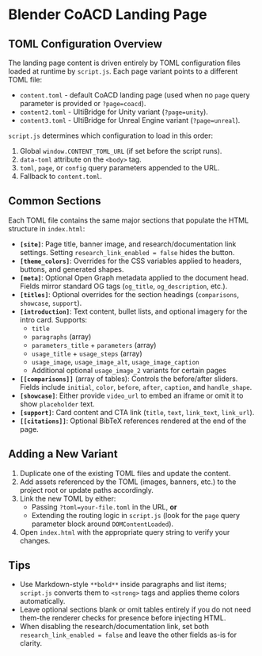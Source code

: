 # Blender CoACD Landing Page

## TOML Configuration Overview
The landing page content is driven entirely by TOML configuration files loaded at runtime by `script.js`. Each page variant points to a different TOML file:

- `content.toml` - default CoACD landing page (used when no `page` query parameter is provided or `?page=coacd`).
- `content2.toml` - UltiBridge for Unity variant (`?page=unity`).
- `content3.toml` - UltiBridge for Unreal Engine variant (`?page=unreal`).

`script.js` determines which configuration to load in this order:

1. Global `window.CONTENT_TOML_URL` (if set before the script runs).
2. `data-toml` attribute on the `<body>` tag.
3. `toml`, `page`, or `config` query parameters appended to the URL.
4. Fallback to `content.toml`.

## Common Sections
Each TOML file contains the same major sections that populate the HTML structure in `index.html`:

- **`[site]`**: Page title, banner image, and research/documentation link settings. Setting `research_link_enabled = false` hides the button.
- **`[theme_colors]`**: Overrides for the CSS variables applied to headers, buttons, and generated shapes.
- **`[meta]`**: Optional Open Graph metadata applied to the document head. Fields mirror standard OG tags (`og_title`, `og_description`, etc.).
- **`[titles]`**: Optional overrides for the section headings (`comparisons`, `showcase`, `support`).
- **`[introduction]`**: Text content, bullet lists, and optional imagery for the intro card. Supports:
  - `title`
  - `paragraphs` (array)
  - `parameters_title` + `parameters` (array)
  - `usage_title` + `usage_steps` (array)
  - `usage_image`, `usage_image_alt`, `usage_image_caption`
  - Additional optional `usage_image_2` variants for certain pages
- **`[[comparisons]]`** (array of tables): Controls the before/after sliders. Fields include `initial`, `color`, `before`, `after`, `caption`, and `handle_shape`.
- **`[showcase]`**: Either provide `video_url` to embed an iframe or omit it to show `placeholder` text.
- **`[support]`**: Card content and CTA link (`title`, `text`, `link_text`, `link_url`).
- **`[[citations]]`**: Optional BibTeX references rendered at the end of the page.

## Adding a New Variant
1. Duplicate one of the existing TOML files and update the content.
2. Add assets referenced by the TOML (images, banners, etc.) to the project root or update paths accordingly.
3. Link the new TOML by either:
   - Passing `?toml=your-file.toml` in the URL, **or**
   - Extending the routing logic in `script.js` (look for the `page` query parameter block around `DOMContentLoaded`).
4. Open `index.html` with the appropriate query string to verify your changes.

## Tips
- Use Markdown-style `**bold**` inside paragraphs and list items; `script.js` converts them to `<strong>` tags and applies theme colors automatically.
- Leave optional sections blank or omit tables entirely if you do not need them-the renderer checks for presence before injecting HTML.
- When disabling the research/documentation link, set both `research_link_enabled = false` and leave the other fields as-is for clarity.
